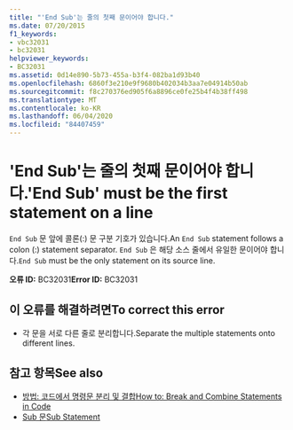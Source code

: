 ```yaml
---
title: "'End Sub'는 줄의 첫째 문이어야 합니다."
ms.date: 07/20/2015
f1_keywords:
- vbc32031
- bc32031
helpviewer_keywords:
- BC32031
ms.assetid: 0d14e890-5b73-455a-b3f4-082ba1d93b40
ms.openlocfilehash: 6860f3e210e9f9680b402034b3aa7e04914b50ab
ms.sourcegitcommit: f8c270376ed905f6a8896ce0fe25b4f4b38ff498
ms.translationtype: MT
ms.contentlocale: ko-KR
ms.lasthandoff: 06/04/2020
ms.locfileid: "84407459"
---
```

# <a name="end-sub-must-be-the-first-statement-on-a-line"></a><span data-ttu-id="3efbf-102">'End Sub'는 줄의 첫째 문이어야 합니다.</span><span class="sxs-lookup"><span data-stu-id="3efbf-102">'End Sub' must be the first statement on a line</span></span>
<span data-ttu-id="3efbf-103">`End Sub` 문 앞에 콜론(:) 문 구분 기호가 있습니다.</span><span class="sxs-lookup"><span data-stu-id="3efbf-103">An `End Sub` statement follows a colon (:) statement separator.</span></span> <span data-ttu-id="3efbf-104">`End Sub` 은 해당 소스 줄에서 유일한 문이어야 합니다.</span><span class="sxs-lookup"><span data-stu-id="3efbf-104">`End Sub` must be the only statement on its source line.</span></span>  
  
 <span data-ttu-id="3efbf-105">**오류 ID:** BC32031</span><span class="sxs-lookup"><span data-stu-id="3efbf-105">**Error ID:** BC32031</span></span>  
  
## <a name="to-correct-this-error"></a><span data-ttu-id="3efbf-106">이 오류를 해결하려면</span><span class="sxs-lookup"><span data-stu-id="3efbf-106">To correct this error</span></span>  
  
- <span data-ttu-id="3efbf-107">각 문을 서로 다른 줄로 분리합니다.</span><span class="sxs-lookup"><span data-stu-id="3efbf-107">Separate the multiple statements onto different lines.</span></span>  
  
## <a name="see-also"></a><span data-ttu-id="3efbf-108">참고 항목</span><span class="sxs-lookup"><span data-stu-id="3efbf-108">See also</span></span>

- [<span data-ttu-id="3efbf-109">방법: 코드에서 명령문 분리 및 결합</span><span class="sxs-lookup"><span data-stu-id="3efbf-109">How to: Break and Combine Statements in Code</span></span>](../programming-guide/program-structure/how-to-break-and-combine-statements-in-code.md)
- [<span data-ttu-id="3efbf-110">Sub 문</span><span class="sxs-lookup"><span data-stu-id="3efbf-110">Sub Statement</span></span>](../language-reference/statements/sub-statement.md)
